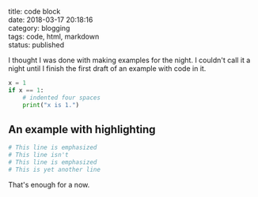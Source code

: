 title: code block  
date: 2018-03-17 20:18:16  
category: blogging  
tags: code, html, markdown  
status: published    

I thought I was done with making examples for the night. I couldn't call it a night until I finish the first draft of an example with code in it.

```python
x = 1
if x == 1:
    # indented four spaces
    print("x is 1.")
```

## An example with highlighting

```python hl_lines="1 3"
# This line is emphasized
# This line isn't
# This line is emphasized
# This is yet another line
```

That's enough for a now.
